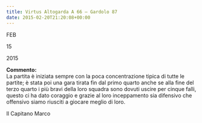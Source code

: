 ```yaml
---
title: Virtus Altogarda A 66 – Gardolo 87
date: 2015-02-20T21:20:08+00:00
---
```

FEB

15

2015

**Commento:**  
La partita è iniziata sempre con la poca concentrazione tipica di tutte le partite; è stata poi una gara tirata fin dal primo quarto anche se alla fine del terzo quarto i più bravi della loro squadra sono dovuti uscire per cinque falli, questo ci ha dato coraggio e grazie al loro inceppamento sia difensivo che offensivo siamo riusciti a giocare meglio di loro.

Il Capitano Marco